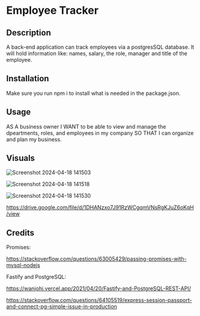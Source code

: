 # Employee Tracker

## Description
A back-end application can track employees via a postgresSQL database. It will hold information like: names, salary, the role, manager and title of the employee. 

## Installation
Make sure you run npm i to install what is needed in the package.json.

## Usage
AS A business owner I WANT to be able to view and manage the dpeartments, roles, and employees in my company SO THAT I can organize and plan my business.

## Visuals
![Screenshot 2024-04-18 141503](https://github.com/HaleighElkins/Employee_Tracker/assets/152942336/68ebbde0-3163-4cdc-a357-746013706059)


![Screenshot 2024-04-18 141518](https://github.com/HaleighElkins/Employee_Tracker/assets/152942336/8a057b2c-2990-49dd-811d-9b29a9621ca6)


![Screenshot 2024-04-18 141530](https://github.com/HaleighElkins/Employee_Tracker/assets/152942336/fa34ab5e-96d3-42dd-bd6e-de25481213e7)

https://drive.google.com/file/d/1DHANzxo7J91RzWCgqmVNsRgKJuZ6oKqH/view 

## Credits

Promises: 

https://stackoverflow.com/questions/63005429/passing-promises-with-mysql-nodejs


Fastify and PostgreSQL: 

https://wanjohi.vercel.app/2021/04/20/Fastify-and-PostgreSQL-REST-API/

https://stackoverflow.com/questions/64105519/express-session-passport-and-connect-pg-simple-issue-in-production

